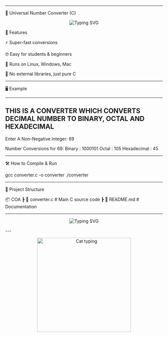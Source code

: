 
---

🔢 Universal Number Converter (C)

<p align="center">
  <img src="https://readme-typing-svg.herokuapp.com?font=Fira+Code&size=24&pause=1000&color=00FF99&width=700&lines=Hello+Coder+%F0%9F%91%8B;Welcome+to+the+Universal+Number+Converter;Decimal+%E2%86%94+Binary+%E2%86%94+Octal+%E2%86%94+Hexadecimal;Warning%3A+Math+Magic+Inside+%F0%9F%9A%80" alt="Typing SVG" />



🚀 Features

⚡ Super-fast conversions

🤓 Easy for students & beginners

🐧 Runs on Linux, Windows, Mac

🎉 No external libraries, just pure C



---

🖥️ Example

-----------------------------------------------------------------------------------------------
THIS IS A CONVERTER WHICH CONVERTS DECIMAL NUMBER TO BINARY, OCTAL AND HEXADECIMAL
-----------------------------------------------------------------------------------------------
Enter A Non-Negative Integer: 69

Number Conversions for 69:
Binary      : 1000101
Octal       : 105
Hexadecimal : 45


---

🛠️ How to Compile & Run

gcc converter.c -o converter
./converter


---

📂 Project Structure

📦 COA
 ┣ 📜 converter.c   # Main C source code
 ┣ 📜 README.md     # Documentation


---

<p align="center">
  <img src="https://readme-typing-svg.herokuapp.com?font=Fira+Code&size=22&pause=700&color=FF00FF&width=500&lines=Try+me+with+your+lucky+number+🍀;But+don’t+try+with+999999...+%F0%9F%98%B1" alt="Typing SVG" />
</p>  
---

<p align="center">
  <img src="https://media.giphy.com/media/JIX9t2j0ZTN9S/giphy.gif" width="300px" alt="Cat typing"/>
</p>
